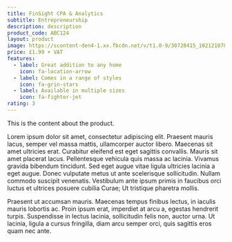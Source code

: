 ```yaml
---
title: FinSight CPA & Analytics
subtitle: Entrepreneurship
description: description
product_code: ABC124
layout: product
image: https://scontent-den4-1.xx.fbcdn.net/v/t1.0-9/30728415_10212187880114297_8759736267873243319_n.jpg?_nc_cat=103&_nc_sid=174925&_nc_oc=AQl3_Vzo9LPLG3zwbGM1KKB_kgt1qY3WB1Ly5b_e7lMEjVkVYBiRqODU_9u0zlSQijU&_nc_ht=scontent-den4-1.xx&oh=2456d566b7a13c314c6a04aa6480d504&oe=5EB61523
price: £1.99 + VAT
features:
  - label: Great addition to any home
    icon: fa-location-arrow
  - label: Comes in a range of styles
    icon: fa-grin-stars
  - label: Available in multiple sizes
    icon: fa-fighter-jet
rating: 3
---
```


This is the content about the product.

Lorem ipsum dolor sit amet, consectetur adipiscing elit. Praesent mauris lacus, semper vel massa mattis, ullamcorper auctor libero. Maecenas sit amet ultricies erat. Curabitur eleifend est eget sagittis convallis. Mauris sit amet placerat lacus. Pellentesque vehicula quis massa ac lacinia. Vivamus gravida bibendum tincidunt. Sed eget augue vitae ligula ultricies lacinia a eget augue. Donec vulputate metus ut ante scelerisque sollicitudin. Nullam commodo suscipit venenatis. Vestibulum ante ipsum primis in faucibus orci luctus et ultrices posuere cubilia Curae; Ut tristique pharetra mollis.

Praesent ut accumsan mauris. Maecenas tempus finibus lectus, in iaculis mauris lobortis ac. Proin ipsum erat, imperdiet at arcu a, egestas hendrerit turpis. Suspendisse in lectus lacinia, sollicitudin felis non, auctor urna. Ut lacinia, ligula a cursus fringilla, diam arcu semper orci, quis sagittis eros quam nec ante.
